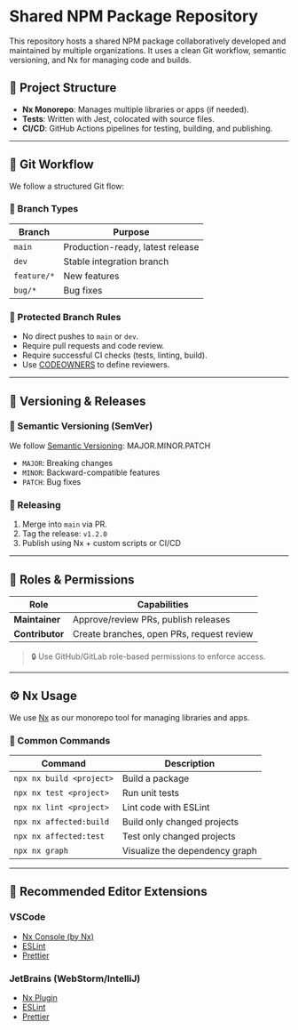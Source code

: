 # Shared NPM Package Repository

This repository hosts a shared NPM package collaboratively developed and maintained by multiple organizations. It uses a clean Git workflow, semantic versioning, and Nx for managing code and builds.  

## 🧱 Project Structure

- **Nx Monorepo**: Manages multiple libraries or apps (if needed).
- **Tests**: Written with Jest, colocated with source files.
- **CI/CD**: GitHub Actions pipelines for testing, building, and publishing.

---

## 🔁 Git Workflow

We follow a structured Git flow:

### 🔹 Branch Types

| Branch       | Purpose                          |
|--------------|----------------------------------|
| `main`       | Production-ready, latest release |
| `dev`        | Stable integration branch        |
| `feature/*`  | New features                     |
| `bug/*`      | Bug fixes                        |

### 🔐 Protected Branch Rules

- No direct pushes to `main` or `dev`.
- Require pull requests and code review.
- Require successful CI checks (tests, linting, build).
- Use [CODEOWNERS](./.github/CODEOWNERS) to define reviewers.

---

## 🧾 Versioning & Releases

### 🔢 Semantic Versioning (SemVer)

We follow [Semantic Versioning](https://semver.org/): MAJOR.MINOR.PATCH

- `MAJOR`: Breaking changes
- `MINOR`: Backward-compatible features
- `PATCH`: Bug fixes

### 🔖 Releasing

1. Merge into `main` via PR.
2. Tag the release: `v1.2.0`
3. Publish using Nx + custom scripts or CI/CD

---

## 👥 Roles & Permissions

| Role            | Capabilities                                  |
|-----------------|-----------------------------------------------|
| **Maintainer**  | Approve/review PRs, publish releases          |
| **Contributor** | Create branches, open PRs, request review     |

> 🔒 Use GitHub/GitLab role-based permissions to enforce access.

---

## ⚙️ Nx Usage

We use [Nx](https://nx.dev) as our monorepo tool for managing libraries and apps.  

### 🚀 Common Commands

| Command                      | Description                               |
|------------------------------|--------------------------------------------|
| `npx nx build <project>`     | Build a package                            |
| `npx nx test <project>`      | Run unit tests                             |
| `npx nx lint <project>`      | Lint code with ESLint                      |
| `npx nx affected:build`      | Build only changed projects                |
| `npx nx affected:test`       | Test only changed projects                 |
| `npx nx graph`               | Visualize the dependency graph             |

---

## 🧩 Recommended Editor Extensions

### VSCode

- [Nx Console (by Nx)](https://marketplace.visualstudio.com/items?itemName=nrwl.angular-console)
- [ESLint](https://marketplace.visualstudio.com/items?itemName=dbaeumer.vscode-eslint)
- [Prettier](https://marketplace.visualstudio.com/items?itemName=esbenp.prettier-vscode)

### JetBrains (WebStorm/IntelliJ)

- [Nx Plugin](https://plugins.jetbrains.com/plugin/21081-nx-console)
- [ESLint](https://plugins.jetbrains.com/plugin/7494-eslint)
- [Prettier](https://plugins.jetbrains.com/plugin/10456-prettier)

